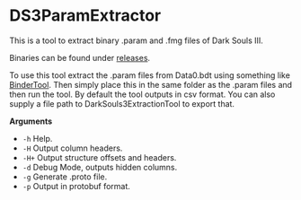 # DS3ParamExtractor

This is a tool to extract binary .param and .fmg files of Dark Souls III.

Binaries can be found under [releases](https://github.com/Pireax/DS3ParamExtractor/releases).

To use this tool extract the .param files from Data0.bdt using something like [BinderTool](https://github.com/Atvaark/BinderTool).
Then simply place this in the same folder as the .param files and then run the tool. By default the tool outputs in csv format.
You can also supply a file path to DarkSouls3ExtractionTool to export that.

**Arguments**
* `-h`  Help.
* `-H`  Output column headers.
* `-H+` Output structure offsets and headers.
* `-d`  Debug Mode, outputs hidden columns.
* `-g`  Generate .proto file.
* `-p`  Output in protobuf format.
